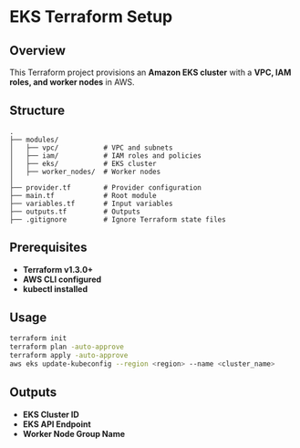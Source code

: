 # EKS Terraform Setup

## Overview
This Terraform project provisions an **Amazon EKS cluster** with a **VPC, IAM roles, and worker nodes** in AWS.

## Structure
```
.
├── modules/
│   ├── vpc/           # VPC and subnets
│   ├── iam/           # IAM roles and policies
│   ├── eks/           # EKS cluster
│   ├── worker_nodes/  # Worker nodes
│
├── provider.tf        # Provider configuration
├── main.tf            # Root module
├── variables.tf       # Input variables
├── outputs.tf         # Outputs
├── .gitignore         # Ignore Terraform state files
```

## Prerequisites
- **Terraform v1.3.0+**
- **AWS CLI configured**
- **kubectl installed**

## Usage
```sh
terraform init
terraform plan -auto-approve
terraform apply -auto-approve
aws eks update-kubeconfig --region <region> --name <cluster_name>
```

## Outputs
- **EKS Cluster ID**
- **EKS API Endpoint**
- **Worker Node Group Name**